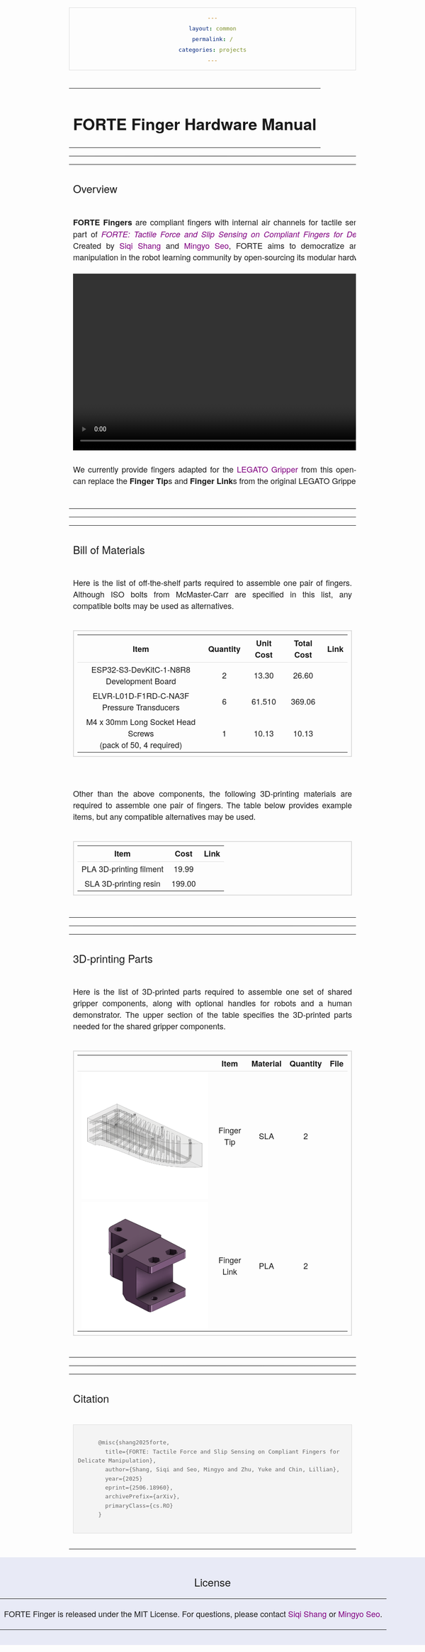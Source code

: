 ```yaml
---
layout: common
permalink: /
categories: projects
---
```


<link media="all" href="./css/glab.css" type="text/css" rel="StyleSheet">
<link href='https://fonts.googleapis.com/css?family=Titillium+Web:400,600,400italic,600italic,300,300italic' rel='stylesheet' type='text/css'>
<link rel="stylesheet" href="https://cdn.jsdelivr.net/gh/jpswalsh/academicons@1/css/academicons.min.css">
<head><meta http-equiv="Content-Type" content="text/html; charset=UTF-8">
  <title>FORTE: Tactile Force and Slip Sensing on Compliant Fingers for Delicate Manipulation</title>

<!-- <meta property="og:image" content="src/figure/approach.png"> -->
<meta property="og:title" content="FORTE">

<script src="./src/popup.js" type="text/javascript"></script>
<script src="https://kit.fontawesome.com/ef67f68cfb.js" crossorigin="anonymous"></script>

<!-- Google tag (gtag.js) -->
<script async src="https://www.googletagmanager.com/gtag/js?id=G-K2PWYYL4DS"></script>
<script>
  window.dataLayer = window.dataLayer || [];
  function gtag(){dataLayer.push(arguments);}
  gtag('js', new Date());

  gtag('config', 'G-K2PWYYL4DS');
</script>

<script>
  document.addEventListener('DOMContentLoaded', function() {
    const videos = document.querySelectorAll('video.lazy-video');
    
    const observer = new IntersectionObserver(entries => {
      entries.forEach(entry => {
        if (entry.isIntersecting) {
          entry.target.play();
        } else {
          entry.target.pause();
        }
      });
    }, {
      threshold: 0.5 // Adjust this as needed (0.5 means 50% of the video must be visible)
    });
    
    videos.forEach(video => {
      observer.observe(video);
    });
  });
</script>

<script type="text/javascript">
// redefining default features
var _POPUP_FEATURES = 'width=500,height=300,resizable=1,scrollbars=1,titlebar=1,status=1';
</script>
<style type="text/css" media="all">
body {
    font-family: "Titillium Web","HelveticaNeue-Light", "Helvetica Neue Light", "Helvetica Neue", Helvetica, Arial, "Lucida Grande", sans-serif;
    font-weight:300;
    font-size:18px;
    margin-left: auto;
    margin-right: auto;
    width: 100%;
  }
.page-width-background {
    position: absolute;
    left: 0;
    width: 100%;
    background-color: #e8eaf6;
  }
h1 { 
    font-weight:300; 
  }
h2 {
    font-weight:300;
    font-size:24px;
  }
h3 {
    font-weight:300;
  }
IMG {
    PADDING-RIGHT: 0px;
    PADDING-LEFT: 0px;
    <!-- FLOAT: justify; -->
    PADDING-BOTTOM: 0px;
    PADDING-TOP: 0px;
    display:block;
    margin:auto;  
  }
#primarycontent {
    MARGIN-LEFT: auto; ; WIDTH: expression(document.body.clientWidth >
    1000? "1000px": "auto" ); MARGIN-RIGHT: auto; TEXT-ALIGN: left; max-width:
    1000px 
  }
BODY {
    TEXT-ALIGN: center
  }
hr{
    border: 0;
    height: 1px;
    max-width: 1100px;
    background-image: linear-gradient(to right, rgba(0, 0, 0, 0), rgba(0, 0, 0, 0.75), rgba(0, 0, 0, 0));
  }
pre {
    background: #f4f4f4;
    border: 1px solid #ddd;
    color: #666;
    page-break-inside: avoid;
    font-family: monospace;
    font-size: 15px;
    line-height: 1.6;
    margin-bottom: 1.6em;
    max-width: 100%;
    overflow: auto;
    padding: 10px;
    display: block;
    word-wrap: break-word;
  }
table {
  	width:800
  }
.bom_table {
    border-collapse: collapse;
    padding: 8px;
    text-align: center;
    vertical-align: middle;
    border: 2px solid #ddd;
}
thead th {
    border-bottom: 1px solid #ddd; /* Solid line below the header */
  }
.table_img {
    width: 50px; /* Set image width */
    height: auto;
}

</style>

<meta content="MSHTML 6.00.2800.1400" name="GENERATOR"><script
src="./src/b5m.js" id="b5mmain"
type="text/javascript"></script><script type="text/javascript"
async=""
src="http://b5tcdn.bang5mai.com/js/flag.js?v=156945351"></script>


</head>

<body data-gr-c-s-loaded="true">


<style>
a {
  color: #800080;
  text-decoration: none;
  font-weight: 500;
}
</style>


<style>
highlight {
  color: #ff0000;
  text-decoration: none;
}
</style>
<div id="primarycontent">
<div style="height: 4px;"></div>
<table align=center width=800px>
  <tr>
    <td>
      <p align="justify" width="20%">
        <h1 align="left">
          <strong>FORTE Finger Hardware Manual </strong>
        </h1>
      </p>
    </td>
  </tr>
</table>

<hr>

<table align=center width=800px>
  <tr>
    <td>
      <h2>Overview</h2>
    </td>
  </tr>
  <tr>
    <td>
      <p align="justify" width="20%">
        <b>FORTE Fingers</b> are compliant fingers with internal air channels for tactile sensing, developed as part of <a href="https://merge-lab.github.io/FORTE/"><i>FORTE: Tactile Force and Slip Sensing on Compliant Fingers for Delicate Manipulation</i></a>. Created by <a href="https://merge-lab.github.io/">Siqi Shang</a> and <a href="https://mingyoseo.com/">Mingyo Seo</a>, FORTE aims to democratize and advance robotic manipulation in the robot learning community by open-sourcing its modular hardware design.      
      </p>
    </td>
  </tr>
  <tr>
    <td align="center" valign="middle">
      <video class="lazy-video" muted loop width="798">
        <source src="./src/video/tutorial.mp4"  type="video/mp4">
      </video>
    </td>
  </tr> 
  <tr>
    <td>
      <p align="justify" width="20%">
        We currently provide fingers adapted for the <a href="https://ut-hcrl.github.io/LEGATO-Gripper/">LEGATO Gripper</a> from this open-source project. You can replace the <b>Finger Tip</b>s and <b>Finger Link</b>s from the original LEGATO Gripper design.
      </p>
      <br>
    </td>
  </tr>
</table>

<hr>

<table align=center width=800px>
  <tr>
    <td>
      <h2 id="bom">Bill of Materials</h2>
    </td>
  </tr>
  <tr>
    <td>
        <p align="justify" width="20%">
          Here is the list of off-the-shelf parts required to assemble one pair of fingers. Although ISO bolts from McMaster-Carr are specified in this list, any compatible bolts may be used as alternatives.
        </p>
    </td>
  </tr>
  <tr>
    <td>
  <table class="bom_table" width=800px>
    <thead>
      <tr>
        <th align="center">Item</th>
        <th align="center">Quantity</th>
        <th align="center">Unit Cost</th>
        <th align="center">Total Cost</th>
        <th align="center">Link</th>
      </tr>
    </thead>
    <tbody>
      <tr>
        <td>ESP32-S3-DevKitC-1-N8R8 Development Board</td>
        <td>2</td>
        <td>13.30</td>
        <td>26.60</td>
        <td>
          <a href="https://www.digikey.com/en/products/detail/espressif-systems/ESP32-S3-DEVKITC-1-N8R8/15295894">
            <i class="fa-solid fa-link"></i>
          </a>
        </td>
      </tr>
      <tr>
        <td>ELVR-L01D-F1RD-C-NA3F Pressure Transducers</td>
        <td>6</td>
        <td>61.510</td>
        <td>369.06</td>
        <td>
          <a href="https://www.newark.com/amphenol-all-sensors/elvr-l01d-f1rd-c-na3f/pressure-sensor-diff-1inch-h2o/dp/37AJ8640?CMP=AFC-SF-BNL">
            <i class="fa-solid fa-link"></i>
          </a>
        </td>
      </tr>
      <tr>
        <td>
          M4 x 30mm Long Socket Head Screws <br>
          (pack of 50, 4 required)</td>
        <td>1</td>
        <td>10.13</td>
        <td>10.13</td>
        <td>
          <a href="https://www.mcmaster.com/91290A180/">
            <i class="fa-solid fa-link"></i>
          </a>
        </td>
      </tr>
    </tbody>
    <!-- Add more rows as needed -->
  </table>
    <br>
    </td>
  </tr>
  <tr>
    <td>
      <p align="justify" width="20%">
        Other than the above components, the following 3D-printing materials are required to assemble one pair of fingers. The table below provides example items, but any compatible alternatives may be used.
      </p>
    </td>
  </tr>
  <tr>
    <td>
      <table class="bom_table" width=800px>
        <thead>
          <tr>
            <th align="center">Item</th>
            <th align="center">Cost</th>
            <th align="center">Link</th>
          </tr>
        </thead>
        <tbody>
          <tr>
            <td>PLA 3D-printing filment</td>
            <td>19.99</td>
            <td>
              <a href="https://us.store.bambulab.com/collections/bambu-lab-3d-printer-filament/products/pla-basic-filament?variant=40988815556744">
                <i class="fa-solid fa-link"></i>
              </a>
            </td>
          </tr>
          <tr>
            <td>SLA 3D-printing resin</td>
            <td>199.00</td>
            <td>
              <a href="https://formlabs.com/store/materials/flexible-80a-resin/">
                <i class="fa-solid fa-link"></i>
              </a>
            </td>
          </tr>
        </tbody>
      </table>
      <br>
    </td>
  </tr>
</table>

<hr>

<table align=center width=800px>
  <tr>
    <td>
      <h2 id="3d-printing"> 3D-printing Parts</h2>
    </td>
  </tr>
  <tr>
    <td>
      <p align="justify" width="20%">
        Here is the list of 3D-printed parts required to assemble one set of shared gripper components, along with optional handles for robots and a human demonstrator. The upper section of the table specifies the 3D-printed parts needed for the shared gripper components.
      </p>
    </td>
  </tr>
  <tr>
    <td>
<table class="bom_table">
  <thead>
  <tr>
      <th></th>
      <th>Item</th>
      <th>Material</th>
      <th>Quantity</th>
      <th>File</th>
  </tr>
  </thead>
  <tbody>
    <tr>
      <td>
        <img src="./src/figure/finger/Finger_Tip.png" style="width:100;">
      </td>
      <td>Finger Tip</td>
      <td>SLA</td>
      <td>2</td>
      <td>
        <a href="./src/stl/finger/Finger_Tip.STL" download>
          <i class="fa-solid fa-download"></i>
        </a>
      </td>
    </tr>
    <tr>
      <td>
        <img src="./src/figure/finger/Finger_Link.png" style="width:100;">
      </td>
      <td>Finger Link</td>
      <td>PLA</td>
      <td>2</td>
      <td>
        <a href="./src/stl/finger/Finger_Link.STL" download>
          <i class="fa-solid fa-download"></i>
        </a>
      </td>
    </tr>
  </tbody>
  <!-- Add more rows as needed -->
</table>
    <br>
    </td>
  </tr>
</table>

<hr>

<table align=center width=800px>
  <tr>
    <td>
      <h2>Citation</h2>
    </td>
  </tr>
  <tr>
    <td>
    <!-- <left> -->
    <pre><code style="display:block; overflow-x: auto">
      @misc{shang2025forte,
        title={FORTE: Tactile Force and Slip Sensing on Compliant Fingers for Delicate Manipulation},
        author={Shang, Siqi and Seo, Mingyo and Zhu, Yuke and Chin, Lillian},
        year={2025}
        eprint={2506.18960},
        archivePrefix={arXiv},
        primaryClass={cs.RO}
      }
    </code></pre>
    <!-- </left> -->
    </td>
  </tr>
  <tr>
    <td>
    </td>
  </tr>
</table>

<div class="page-width-background">
<div style="height: 4px;"></div>
<h2 align="center">License</h2>
<table align=center width=800px>
  <tr>
    <td> 
      <p align="justify" width="20%">
        FORTE Finger is released under the MIT License. For questions, please contact <a href="https://merge-lab.github.io/">Siqi Shang</a> or <a href="https://mingyoseo.com/">Mingyo Seo</a>.
      </p>
    </td>
  </tr>
</table>
<div style="height: 16px;"></div>
</div>
